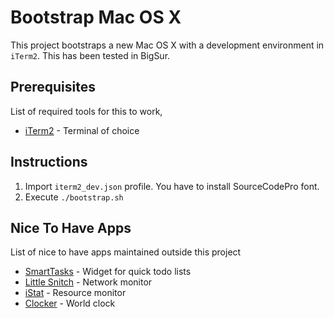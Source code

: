 # Bootstrap Mac OS X

This project bootstraps a new Mac OS X with a development environment in `iTerm2`. This has been tested in BigSur.

## Prerequisites

List of required tools for this to work,

* [iTerm2](https://iterm2.com/) - Terminal of choice

## Instructions

1. Import `iterm2_dev.json` profile. You have to install SourceCodePro font.
2. Execute `./bootstrap.sh`

## Nice To Have Apps

List of nice to have apps maintained outside this project

* [SmartTasks](https://apps.apple.com/us/app/smart-tasks-lists-made-easy/id1498145730) - Widget for quick todo lists
* [Little Snitch](https://www.obdev.at/products/littlesnitch/index.html) - Network monitor
* [iStat](https://bjango.com/mac/istatmenus/) - Resource monitor
* [Clocker](https://apps.apple.com/nz/app/clocker/id1056643111?mt=12) - World clock